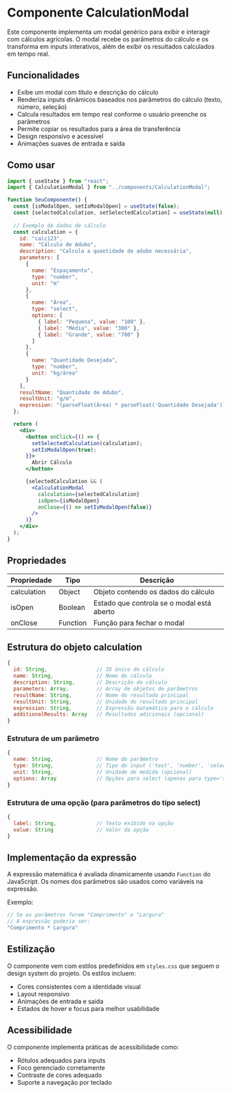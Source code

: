 # Componente CalculationModal

Este componente implementa um modal genérico para exibir e interagir com cálculos agrícolas. O modal recebe os parâmetros do cálculo e os transforma em inputs interativos, além de exibir os resultados calculados em tempo real.

## Funcionalidades

- Exibe um modal com título e descrição do cálculo
- Renderiza inputs dinâmicos baseados nos parâmetros do cálculo (texto, número, seleção)
- Calcula resultados em tempo real conforme o usuário preenche os parâmetros
- Permite copiar os resultados para a área de transferência
- Design responsivo e acessível
- Animações suaves de entrada e saída

## Como usar

```jsx
import { useState } from "react";
import { CalculationModal } from "../components/CalculationModal";

function SeuComponente() {
  const [isModalOpen, setIsModalOpen] = useState(false);
  const [selectedCalculation, setSelectedCalculation] = useState(null);
  
  // Exemplo de dados de cálculo
  const calculation = {
    id: "calc123",
    name: "Cálculo de Adubo",
    description: "Calcula a quantidade de adubo necessária",
    parameters: [
      {
        name: "Espaçamento",
        type: "number",
        unit: "m"
      },
      {
        name: "Área",
        type: "select",
        options: [
          { label: "Pequena", value: "100" },
          { label: "Média", value: "300" },
          { label: "Grande", value: "700" }
        ]
      },
      {
        name: "Quantidade Desejada",
        type: "number",
        unit: "kg/área"
      }
    ],
    resultName: "Quantidade de Adubo",
    resultUnit: "g/m",
    expression: "(parseFloat(Área) * parseFloat('Quantidade Desejada')) / parseFloat(Espaçamento)"
  };

  return (
    <div>
      <button onClick={() => {
        setSelectedCalculation(calculation);
        setIsModalOpen(true);
      }}>
        Abrir Cálculo
      </button>

      {selectedCalculation && (
        <CalculationModal
          calculation={selectedCalculation}
          isOpen={isModalOpen}
          onClose={() => setIsModalOpen(false)}
        />
      )}
    </div>
  );
}
```

## Propriedades

| Propriedade   | Tipo     | Descrição                                     |
|---------------|----------|-----------------------------------------------|
| calculation   | Object   | Objeto contendo os dados do cálculo           |
| isOpen        | Boolean  | Estado que controla se o modal está aberto    |
| onClose       | Function | Função para fechar o modal                    |

## Estrutura do objeto calculation

```javascript
{
  id: String,                // ID único do cálculo
  name: String,              // Nome do cálculo
  description: String,       // Descrição do cálculo
  parameters: Array,         // Array de objetos de parâmetros
  resultName: String,        // Nome do resultado principal
  resultUnit: String,        // Unidade do resultado principal
  expression: String,        // Expressão matemática para o cálculo
  additionalResults: Array   // Resultados adicionais (opcional)
}
```

### Estrutura de um parâmetro

```javascript
{
  name: String,              // Nome do parâmetro
  type: String,              // Tipo do input ('text', 'number', 'select')
  unit: String,              // Unidade de medida (opcional)
  options: Array             // Opções para select (apenas para type='select')
}
```

### Estrutura de uma opção (para parâmetros do tipo select)

```javascript
{
  label: String,             // Texto exibido na opção
  value: String              // Valor da opção
}
```

## Implementação da expressão

A expressão matemática é avaliada dinamicamente usando `Function` do JavaScript. Os nomes dos parâmetros são usados como variáveis na expressão.

Exemplo:
```javascript
// Se os parâmetros forem "Comprimento" e "Largura"
// A expressão poderia ser:
"Comprimento * Largura"
```

## Estilização

O componente vem com estilos predefinidos em `styles.css` que seguem o design system do projeto. Os estilos incluem:

- Cores consistentes com a identidade visual
- Layout responsivo
- Animações de entrada e saída
- Estados de hover e focus para melhor usabilidade

## Acessibilidade

O componente implementa práticas de acessibilidade como:

- Rótulos adequados para inputs
- Foco gerenciado corretamente
- Contraste de cores adequado
- Suporte a navegação por teclado